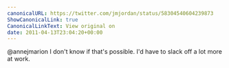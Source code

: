 ```yaml
---
canonicalURL: https://twitter.com/jmjordan/status/58304540604239873
ShowCanonicalLink: true
CanonicalLinkText: View original on
date: 2011-04-13T23:04:20+00:00
---
```

@annejmarion I don't know if that's possible. I'd have to slack off a lot more at work.